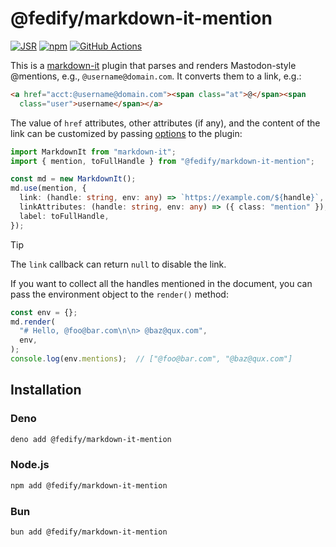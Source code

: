 <!-- deno-fmt-ignore-file -->

@fedify/markdown-it-mention
===========================

[![JSR][JSR badge]][JSR]
[![npm][npm badge]][npm]
[![GitHub Actions][GitHub Actions badge]][GitHub Actions]

This is a [markdown-it] plugin that parses and renders Mastodon-style @mentions,
e.g., `@username@domain.com`.  It converts them to a link, e.g.:

~~~~ html
<a href="acct:@username@domain.com"><span class="at">@</span><span
  class="user">username</span></a>
~~~~

The value of `href` attributes, other attributes (if any), and the content of
the link can be customized by passing [options] to the plugin:

~~~~ typescript
import MarkdownIt from "markdown-it";
import { mention, toFullHandle } from "@fedify/markdown-it-mention";

const md = new MarkdownIt();
md.use(mention, {
  link: (handle: string, env: any) => `https://example.com/${handle}`,
  linkAttributes: (handle: string, env: any) => ({ class: "mention" }),
  label: toFullHandle,
});
~~~~

> [!TIP]
> The `link` callback can return `null` to disable the link.

If you want to collect all the handles mentioned in the document, you can pass
the environment object to the `render()` method:

~~~~ typescript
const env = {};
md.render(
  "# Hello, @foo@bar.com\n\n> @baz@qux.com",
  env,
);
console.log(env.mentions);  // ["@foo@bar.com", "@baz@qux.com"]
~~~~

[JSR]: https://jsr.io/@fedify/markdown-it-mention
[JSR badge]: https://jsr.io/badges/@fedify/markdown-it-mention
[npm]: https://www.npmjs.com/package/@fedify/markdown-it-mention
[npm badge]: https://img.shields.io/npm/v/%40fedify%2Fmarkdown-it-mention?logo=npm
[GitHub Actions]: https://github.com/dahlia/markdown-it-mention/actions/workflows/main.yaml
[GitHub Actions badge]: https://github.com/dahlia/markdown-it-mention/actions/workflows/main.yaml/badge.svg
[markdown-it]: https://github.com/markdown-it/markdown-it
[options]: https://jsr.io/@fedify/markdown-it-mention/doc/~/PluginOptions


Installation
------------

### Deno

~~~~ sh
deno add @fedify/markdown-it-mention
~~~~

### Node.js

~~~~ sh
npm add @fedify/markdown-it-mention
~~~~

### Bun

~~~~ sh
bun add @fedify/markdown-it-mention
~~~~
